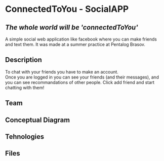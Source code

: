 # ConnectedToYou - SocialAPP
## _The whole world will be 'connectedToYou'_
A simple social web application  like facebook where you can make friends and text them. It was made at a summer practice at Pentalog Brasov.

## Description
To chat with your friends you have to make an account.\
Once you are logged in you can see your friends (and their messages), and you can see recommandations of other people. Click add friend and start chatting with them!

## Team

## Conceptual Diagram

## Tehnologies

## Files
